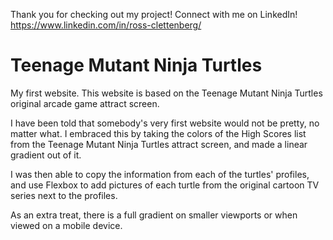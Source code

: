 Thank you for checking out my project! Connect with me on LinkedIn! https://www.linkedin.com/in/ross-clettenberg/

# Teenage Mutant Ninja Turtles

My first website. This website is based on the Teenage Mutant Ninja Turtles original arcade game attract screen. 

I have been told that somebody's very first website would not be pretty, no matter what. I embraced this by taking the colors of the High Scores list from the Teenage Mutant Ninja Turtles attract screen, and made a linear gradient out of it. 

I was then able to copy the information from each of the turtles' profiles, and use Flexbox to add pictures of each turtle from the original cartoon TV series next to the profiles.

As an extra treat, there is a full gradient on smaller viewports or when viewed on a mobile device. 
